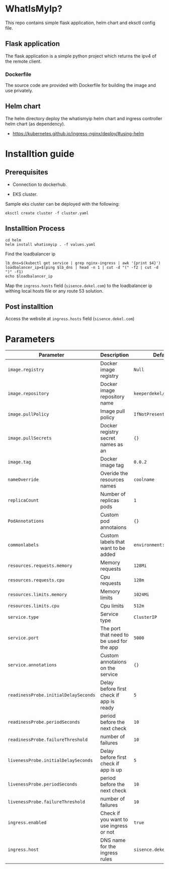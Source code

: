 # WhatIsMyIp?

This repo contains simple flask application, helm chart and eksctl config file. 

## Flask application

The flask application is a simple python project which returns the ipv4 of the remote client. 

### Dockerfile

The source code are provided with Dockerfile for building the image and use privately. 

## Helm chart

The helm directory deploy the whatismyip helm chart and ingress controller helm chart (as dependency).

* https://kubernetes.github.io/ingress-nginx/deploy/#using-helm

# Installtion guide

## Prerequisites

* Connection to dockerhub.

* EKS cluster.

Sample eks cluster can be deployed with the following:

```console
eksctl create cluster -f cluster.yaml
```

## Installtion Process


```console
cd helm
helm install whatismyip . -f values.yaml
```

Find the loadbalancer ip

```console
lb_dns=$(kubectl get service | grep nginx-ingress | awk '{print $4}')
loadbalancer_ip=$(ping $lb_dns | head -n 1 | cut -d "(" -f2 | cut -d ")" -f1)
echo $loadbalancer_ip
```

Map the `ingress.hosts` field (`sisence.dekel.com`) to the loadbalancer ip withing local hosts file or any route 53 solution.

## Post installtion

Access the website at `ingress.hosts` field (`sisence.dekel.com`)

# Parameters

| Parameter                              | Description                                     | Default                                                 |
|----------------------------------------|-------------------------------------------------|---------------------------------------------------------|
| `image.registry`                       | Docker image registry                           | `Null`                                                  |
| `image.repository`                     | Docker image repository name                    | `keeperdekel/whatismyip`                                |
| `image.pullPolicy`                     | Image pull policy                               | `IfNotPresent`                                          |
| `image.pullSecrets`                    | Docker registry secret names as an              | `{}`                                                    |
| `image.tag`                            | Docker image tag                                | `0.0.2`                                                 |
| `nameOverride`                         | Overide the resources names                     | `coolname`                                              |
| `replicaCount`                         | Number of replicas pods                         | `1`                                                     |
| `PodAnnotations`                       | Custom pod annotaions                           | `{}`                                                    |
| `commonlabels`                         | Custom labels that want to be added             | `environment: dev`                                      |
| `resources.requests.memory`            | Memory requests                                 | `128Mi`                                                 |
| `resources.requests.cpu`               | Cpu requests                                    | `128m`                                                  |
| `resources.limits.memory`              | Memory limits                                   | `1024Mi`                                                |
| `resources.limits.cpu`                 | Cpu limits                                      | `512m`                                                  |
| `service.type`                         | Service type                                    | `ClusterIP`                                             |
| `service.port`                         | The port that need to be used for the app       | `5000`                                                  |
| `service.annotations`                  | Custom annotaions on the service                | `{}`                                                    |
| `readinessProbe.initialDelaySeconds`   | Delay before first check if app is ready        | `5`                                                     |
| `readinessProbe.periodSeconds`         | period before the next check                    | `10`                                                    |
| `readinessProbe.failureThreshold`      | number of failures                              | `10`                                                    |
| `livenessProbe.initialDelaySeconds`    | Delay before first check if app is up           | `5`                                                     |
| `livenessProbe.periodSeconds`          | period before the next check                    | `10`                                                    |
| `livenessProbe.failureThreshold`       | number of failures                              | `10`                                                    |
| `ingress.enabled`                      | Check if you want to use ingress or not         | `true`                                                  | 
| `ingress.host`                         | DNS name for the ingress rules                  | `sisence.dekel.com`                                     | 
